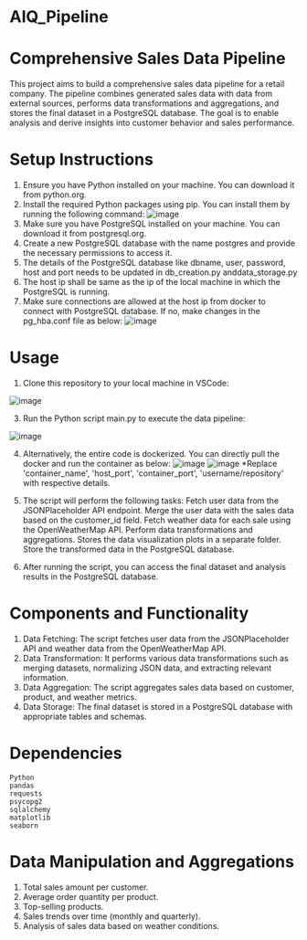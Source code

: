 # AIQ_Pipeline

# Comprehensive Sales Data Pipeline
This project aims to build a comprehensive sales data pipeline for a retail company. The pipeline combines generated sales data with data from external sources, performs data transformations and aggregations, and stores the final dataset in a PostgreSQL database. The goal is to enable analysis and derive insights into customer behavior and sales performance.

# Setup Instructions
1. Ensure you have Python installed on your machine. You can download it from python.org.
2. Install the required Python packages using pip. You can install them by running the following command:
![image](https://github.com/saikrishnamvd/AIQ_Pipeline/assets/81354542/1a011436-2fad-49f3-b03e-b76fc9b4d67b)
3. Make sure you have PostgreSQL installed on your machine. You can download it from postgresql.org.
4. Create a new PostgreSQL database with the name postgres and provide the necessary permissions to access it.
5. The details of the PostgreSQL database like dbname, user, password, host and port needs to be updated in db_creation.py anddata_storage.py
6. The host ip shall be same as the ip of the local machine in which the PostgreSQL is running.
7. Make sure connections are allowed at the host ip from docker to connect with PostgreSQL database. If no, make changes in the pg_hba.conf file as below:
![image](https://github.com/saikrishnamvd/AIQ_Pipeline/assets/81354542/c3d650fd-43f6-4e61-b75e-192840073849)

# Usage
1. Clone this repository to your local machine in VSCode:

![image](https://github.com/saikrishnamvd/AIQ_Pipeline/assets/81354542/76200f9b-d80a-491b-ae11-8d07506846fd)

3. Run the Python script main.py to execute the data pipeline:

![image](https://github.com/saikrishnamvd/AIQ_Project/assets/81354542/1a9631f8-77d8-4b7e-a8c5-94d62437a50d)

4. Alternatively, the entire code is dockerized. You can directly pull the docker and run the container as below:
![image](https://github.com/saikrishnamvd/AIQ_Pipeline/assets/81354542/c382180e-378f-4451-9d55-27e19e206a88)
![image](https://github.com/saikrishnamvd/AIQ_Pipeline/assets/81354542/ae977e14-6bb5-453b-8e63-d52b80c5f8b5)
    *Replace 'container_name', 'host_port', 'container_port', 'username/repository' with respective details.
   
5. The script will perform the following tasks:
    Fetch user data from the JSONPlaceholder API endpoint.
    Merge the user data with the sales data based on the customer_id field.
    Fetch weather data for each sale using the OpenWeatherMap API.
    Perform data transformations and aggregations.
    Stores the data visualization plots in a separate folder.
    Store the transformed data in the PostgreSQL database.

7. After running the script, you can access the final dataset and analysis results in the PostgreSQL database.

# Components and Functionality
1. Data Fetching: The script fetches user data from the JSONPlaceholder API and weather data from the OpenWeatherMap API.
2. Data Transformation: It performs various data transformations such as merging datasets, normalizing JSON data, and extracting relevant information.
3. Data Aggregation: The script aggregates sales data based on customer, product, and weather metrics.
4. Data Storage: The final dataset is stored in a PostgreSQL database with appropriate tables and schemas.

# Dependencies
    Python
    pandas
    requests
    psycopg2
    sqlalchemy
    matplotlib
    seaborn

# Data Manipulation and Aggregations
1. Total sales amount per customer.
2. Average order quantity per product.
3. Top-selling products.
4. Sales trends over time (monthly and quarterly).
5. Analysis of sales data based on weather conditions.
